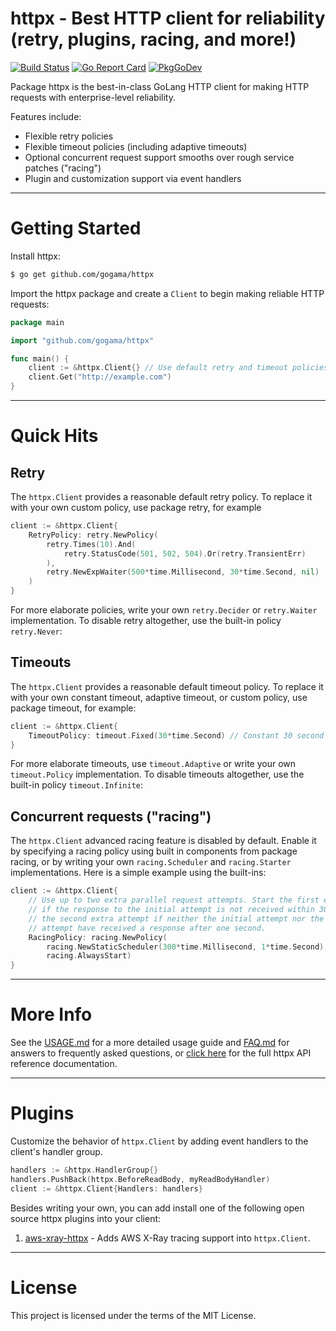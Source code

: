 httpx - Best HTTP client for reliability (retry, plugins, racing, and more!) 
============================================================================

[![Build Status](https://travis-ci.com/gogama/httpx.svg)](https://travis-ci.com/gogama/httpx) [![Go Report Card](https://goreportcard.com/badge/github.com/gogama/httpx)](https://goreportcard.com/report/github.com/gogama/httpx) [![PkgGoDev](https://pkg.go.dev/badge/github.com/gogama/httpx)](https://pkg.go.dev/github.com/gogama/httpx)

Package httpx is the best-in-class GoLang HTTP client for making HTTP
requests with enterprise-level reliability.

Features include:

- Flexible retry policies
- Flexible timeout policies (including adaptive timeouts)
- Optional concurrent request support smooths over rough service patches ("racing")
- Plugin and customization support via event handlers

----

Getting Started
===============

Install httpx:

```sh
$ go get github.com/gogama/httpx
```

Import the httpx package and create a `Client` to begin making reliable
HTTP requests:

```go
package main

import "github.com/gogama/httpx"

func main() {
	client := &httpx.Client{} // Use default retry and timeout policies
	client.Get("http://example.com")
}
```

---

Quick Hits
==========

## Retry

The `httpx.Client` provides a reasonable default retry policy. To replace it
with your own custom policy, use package retry, for example

```go
client := &httpx.Client{
	RetryPolicy: retry.NewPolicy(
		retry.Times(10).And(
			retry.StatusCode(501, 502, 504).Or(retry.TransientErr)
        ),
        retry.NewExpWaiter(500*time.Millisecond, 30*time.Second, nil)
    )
}
```

For more elaborate policies, write your own `retry.Decider` or `retry.Waiter`
implementation. To disable retry altogether, use the built-in policy `retry.Never`:

## Timeouts

The `httpx.Client` provides a reasonable default timeout policy. To replace it
with your own constant timeout, adaptive timeout, or custom policy, use package
timeout, for example:

```go
client := &httpx.Client{
	TimeoutPolicy: timeout.Fixed(30*time.Second) // Constant 30 second timeout
}
```

For more elaborate timeouts, use `timeout.Adaptive` or write your own
`timeout.Policy` implementation. To disable timeouts altogether, use the built-in
policy `timeout.Infinite`:

## Concurrent requests ("racing")

The `httpx.Client` advanced racing feature is disabled by default. Enable it by
specifying a racing policy using built in components from package racing, or by
writing your own `racing.Scheduler` and `racing.Starter` implementations. Here
is a simple example using the built-ins:

```go
client := &httpx.Client{
	// Use up to two extra parallel request attempts. Start the first extra attempt
	// if the response to the initial attempt is not received within 300ms. Start
	// the second extra attempt if neither the initial attempt nor the first extra
	// attempt have received a response after one second. 
	RacingPolicy: racing.NewPolicy( 
		racing.NewStaticScheduler(300*time.Millisecond, 1*time.Second),
		racing.AlwaysStart)
}
```

---

More Info
=========

See the [USAGE.md](USAGE.md) for a more detailed usage guide and
[FAQ.md](FAQ.md) for answers to frequently asked questions, or
[click here](https://pkg.go.dev/github.com/gogama/httpx) for the full
httpx API reference documentation.

---

Plugins
=======

Customize the behavior of `httpx.Client` by adding event handlers to the
client's handler group.

```go
handlers := &httpx.HandlerGroup{}
handlers.PushBack(httpx.BeforeReadBody, myReadBodyHandler)
client := &httpx.Client{Handlers: handlers}
```

Besides writing your own, you can add install one of the following open source
httpx plugins into your client:

1. [aws-xray-httpx](https://github.com/gogama/aws-xray-httpx) - Adds AWS X-Ray
   tracing support into `httpx.Client`.

---

License
=======

This project is licensed under the terms of the MIT License.
